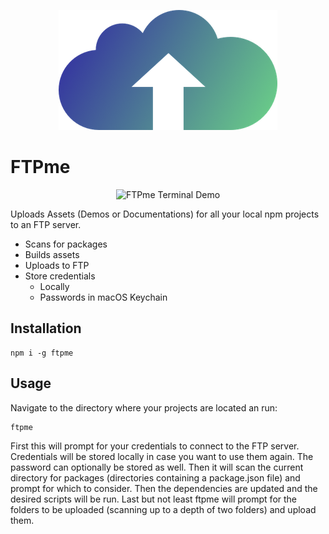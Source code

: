 <p></p>
<p align="center">
  <img src="https://raw.githubusercontent.com/naminho/ftpme/master/logo.png" alt="FTPme">
</p>

# FTPme

<p align="center">
    <img src="http://naminho.ch/ftpme/terminal.svg" alt="FTPme Terminal Demo">
</p>

Uploads Assets (Demos or Documentations) for all your local npm projects to an FTP
server.

- Scans for packages
- Builds assets
- Uploads to FTP
- Store credentials
  - Locally
  - Passwords in macOS Keychain

## Installation

```
npm i -g ftpme
```

## Usage

Navigate to the directory where your projects are located an run:

```
ftpme
```

First this will prompt for your credentials to connect to the FTP server. Credentials will be stored locally in case you want to use them again. The password can optionally be stored as well. Then it will scan the current directory for packages (directories containing a package.json file) and prompt for which to consider. Then the dependencies are updated and the desired scripts will be run. Last but not least ftpme will prompt for the folders to be uploaded (scanning up to a depth of two folders) and upload them.
